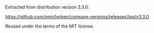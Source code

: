Extracted from distribution version 3.3.0:

https://github.com/omichelsen/compare-versions/releases/tag/v3.3.0

Reused under the terms of the MIT license.

